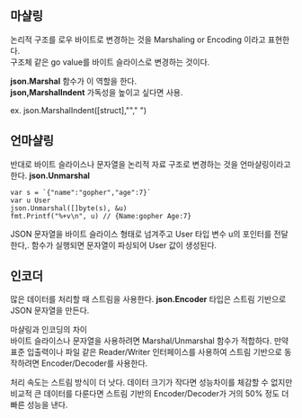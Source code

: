 ## 마샬링
논리적 구조를 로우 바이트로 변경하는 것을 Marshaling or Encoding 이라고 표현한다.  
구조체 같은 go value를 바이트 슬라이스로 변경하는 것이다.  

__json.Marshal__ 함수가 이 역할을 한다.  
__json,MarshalIndent__ 가독성을 높이고 싶다면 사용.  

ex. json.MarshalIndent([struct],""," ")

## 언마샬링
반대로 바이트 슬라이스나 문자열을 논리적 자료 구조로 변경하는 것을 언마샬링이라고 한다.
__json.Unmarshal__ 
```
var s = `{"name":"gopher","age":7}`
var u User
json.Unmarshal([]byte(s), &u)
fmt.Printf("%+v\n", u) // {Name:gopher Age:7}
```
JSON 문자열을 바이트 슬라이스 형태로 넘겨주고 User 타입 변수 u의 포인터를 전달한다,. 함수가 실행되면 문자열이 파싱되어 User 값이 생성된다.

## 인코더
많은 데이터를 처리할 때 스트림을 사용한다. __json.Encoder__ 타입은 스트림 기반으로 JSON 문자열을 만든다.  

마샬링과 인코딩의 차이  
바이트 슬라이스나 문자열을 사용하려면 Marshal/Unmarshal 함수가 적합하다. 만약 표준 입출력이나 파일 같은 Reader/Writer 인터페이스를 사용하여 스트림 기반으로 동작하려면 Encoder/Decoder를 사용한다.  

처리 속도는 스트림 방식이 더 낫다. 데이터 크기가 작다면 성능차이를 체감할 수 없지만 비교적 큰 데이터를 다룬다면 스트림 기반의 Encoder/Decoder가 거의 50% 정도 더 빠른 성능을 낸다.  
